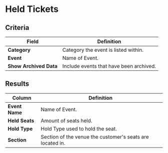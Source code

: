 # Held Tickets

## Criteria

| **Field** | **Definition** |
| --- | --- |
| **Category** | Category the event is listed within. |
| **Event** |Name of Event.|
| **Show Archived Data** | Include events that have been archived. |

## Results

| **Column** | **Definition** |
| --- | --- |
| **Event Name** | Name of Event.|
| **Held Seats** | Amount of seats held. |
| **Hold Type** | Hold Type used to hold the seat. |
| **Section** | Section of the venue the customer's seats are located in. |

